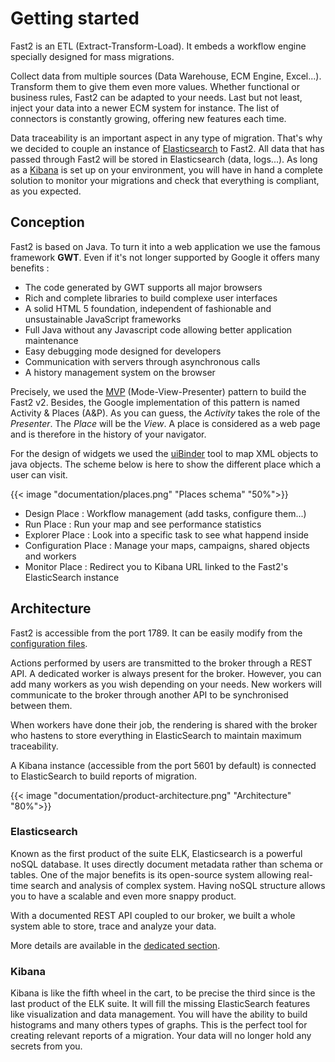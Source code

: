 # Getting started

Fast2 is an ETL (Extract-Transform-Load). It embeds a workflow engine specially designed for mass migrations.

Collect data from multiple sources (Data Warehouse, ECM Engine, Excel...). Transform them to give them even more values. Whether functional or business rules, Fast2 can be adapted to your needs. Last but not least, inject your data into a newer ECM system for instance. The list of connectors is constantly growing, offering new features each time.

Data traceability is an important aspect in any type of migration. That's why we decided to couple an instance of [Elasticsearch](https://www.elastic.co/what-is/elasticsearch) to Fast2. All data that has passed through Fast2 will be stored in Elasticsearch (data, logs...). As long as a [Kibana](https://www.elastic.co/what-is/kibana) is set up on your environment, you will have in hand a complete solution to monitor your migrations and check that everything is compliant, as you expected.

## Conception
Fast2 is based on Java. To turn it into a web application we use the famous framework **GWT**. Even if it's not longer supported by Google it offers many benefits :
- The code generated by GWT supports all major browsers
- Rich and complete libraries to build complexe user interfaces 
- A solid HTML 5 foundation, independent of fashionable and unsustainable JavaScript frameworks
- Full Java without any Javascript code allowing better application maintenance
- Easy debugging mode designed for developers
- Communication with servers through asynchronous calls 
- A history management system on the browser

Precisely, we used the [MVP](http://www.gwtproject.org/articles/mvp-architecture.html) (Mode-View-Presenter) pattern to build the Fast2 v2. Besides, the Google implementation of this pattern is named Activity & Places (A&P). As you can guess, the *Activity* takes the role of the *Presenter*. The *Place* will be the *View*. A place is considered as a web page and is therefore in the history of your navigator.

For the design of widgets we used the [uiBinder](http://www.gwtproject.org/doc/latest/DevGuideUiBinder.html) tool to map XML objects to java objects. The scheme below is here to show the different place which a user can visit. 

{{< image "documentation/places.png" "Places schema" "50%">}}


- Design Place : Workflow management (add tasks, configure them...)
- Run Place : Run your map and see performance statistics
- Explorer Place : Look into a specific task to see what happend inside
- Configuration Place : Manage your maps, campaigns, shared objects and workers
- Monitor Place : Redirect you to Kibana URL linked to the Fast2's ElasticSearch instance

## Architecture
Fast2 is accessible from the port 1789. It can be easily modify from the [configuration files](../configuration#fast2-port). 

Actions performed by users are transmitted to the broker through a REST API. A dedicated worker is always present for the broker. However, you can add many workers as you wish depending on your needs. New workers will communicate to the broker through another API to be synchronised between them.   

When workers have done their job, the rendering is shared with the broker who hastens to store everything in ElasticSearch to maintain maximum traceability.

A Kibana instance (accessible from the port 5601 by default) is connected to ElasticSearch to build reports of migration.

{{< image "documentation/product-architecture.png" "Architecture" "80%">}}

### Elasticsearch
Known as the first product of the suite ELK, Elasticsearch is a powerful noSQL database. It uses directly document metadata rather than schema or tables. One of the major benefits is its open-source system allowing real-time search and analysis of complex system. Having noSQL structure allows you to have a scalable and even more snappy product.

With a documented REST API coupled to our broker, we built a whole system able to store, trace and analyze your data. 

More details are available in the [dedicated section](../elasticsearch).

### Kibana
Kibana is like the fifth wheel in the cart, to be precise the third since is the last product of the ELK suite. It will fill the missing ElasticSearch features like visualization and data management. You will have the ability to build histograms and many others types of graphs. This is the perfect tool for creating relevant reports of a migration. Your data will no longer hold any secrets from you.
